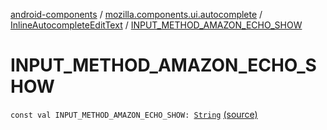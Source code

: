[android-components](../../index.md) / [mozilla.components.ui.autocomplete](../index.md) / [InlineAutocompleteEditText](index.md) / [INPUT_METHOD_AMAZON_ECHO_SHOW](./-i-n-p-u-t_-m-e-t-h-o-d_-a-m-a-z-o-n_-e-c-h-o_-s-h-o-w.md)

# INPUT_METHOD_AMAZON_ECHO_SHOW

`const val INPUT_METHOD_AMAZON_ECHO_SHOW: `[`String`](https://kotlinlang.org/api/latest/jvm/stdlib/kotlin/-string/index.html) [(source)](https://github.com/mozilla-mobile/android-components/blob/master/components/ui/autocomplete/src/main/java/mozilla/components/ui/autocomplete/InlineAutocompleteEditText.kt#L714)